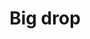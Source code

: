 ---
title: Big drop
date: 
draft: false

# descripcion
description : Gota grande

materials: Plata 925

color: Plateado

dimensions: 3,7cm

code: 01-01-0020

type: "Aros"

categories: []

price: $4.060,00

price_eftvo: $3.455,00

# Images
# first image will be shown in the product page
images:
  # - image: "images/path_to_image"
  # La ubicacion de las imagenes es imagenes/Aros/Aros.Colgantes/01-01-0020-big-drop
  - image: "./images/aros/colgantes/01-01-0020-gota-grande_a.jpeg"
  - image: "./images/aros/colgantes/01-01-0020-gota-grande_b.jpeg"
---